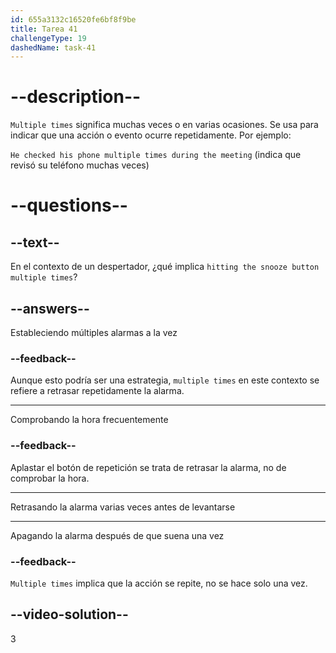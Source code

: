 ```yaml
---
id: 655a3132c16520fe6bf8f9be
title: Tarea 41
challengeType: 19
dashedName: task-41
---
```


# --description--

`Multiple times` significa muchas veces o en varias ocasiones. Se usa para indicar que una acción o evento ocurre repetidamente. Por ejemplo:

`He checked his phone multiple times during the meeting` (indica que revisó su teléfono muchas veces)

# --questions--

## --text--

En el contexto de un despertador, ¿qué implica `hitting the snooze button multiple times`?

## --answers--

Estableciendo múltiples alarmas a la vez

### --feedback--

Aunque esto podría ser una estrategia, `multiple times` en este contexto se refiere a retrasar repetidamente la alarma.

---

Comprobando la hora frecuentemente

### --feedback--

Aplastar el botón de repetición se trata de retrasar la alarma, no de comprobar la hora.

---

Retrasando la alarma varias veces antes de levantarse

---


Apagando la alarma después de que suena una vez

### --feedback--

`Multiple times` implica que la acción se repite, no se hace solo una vez.

## --video-solution--

3
